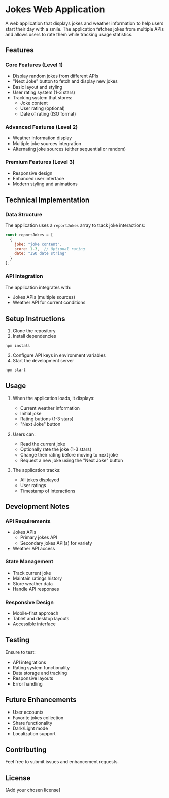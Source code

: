 # Jokes Web Application

A web application that displays jokes and weather information to help users start their day with a smile. The application fetches jokes from multiple APIs and allows users to rate them while tracking usage statistics.

## Features

### Core Features (Level 1)
- Display random jokes from different APIs
- "Next Joke" button to fetch and display new jokes
- Basic layout and styling
- User rating system (1-3 stars)
- Tracking system that stores:
  - Joke content
  - User rating (optional)
  - Date of rating (ISO format)

### Advanced Features (Level 2)
- Weather information display
- Multiple joke sources integration
- Alternating joke sources (either sequential or random)

### Premium Features (Level 3)
- Responsive design
- Enhanced user interface
- Modern styling and animations

## Technical Implementation

### Data Structure
The application uses a `reportJokes` array to track joke interactions:
```javascript
const reportJokes = [
  {
    joke: "joke content",
    score: 1-3,  // Optional rating
    date: "ISO date string"
  }
];
```

### API Integration
The application integrates with:
- Jokes APIs (multiple sources)
- Weather API for current conditions

## Setup Instructions

1. Clone the repository
2. Install dependencies
```bash
npm install
```
3. Configure API keys in environment variables
4. Start the development server
```bash
npm start
```

## Usage

1. When the application loads, it displays:
   - Current weather information
   - Initial joke
   - Rating buttons (1-3 stars)
   - "Next Joke" button

2. Users can:
   - Read the current joke
   - Optionally rate the joke (1-3 stars)
   - Change their rating before moving to next joke
   - Request a new joke using the "Next Joke" button

3. The application tracks:
   - All jokes displayed
   - User ratings
   - Timestamp of interactions

## Development Notes

### API Requirements
- Jokes APIs
  - Primary jokes API
  - Secondary jokes API(s) for variety
- Weather API access

### State Management
- Track current joke
- Maintain ratings history
- Store weather data
- Handle API responses

### Responsive Design
- Mobile-first approach
- Tablet and desktop layouts
- Accessible interface

## Testing

Ensure to test:
- API integrations
- Rating system functionality
- Data storage and tracking
- Responsive layouts
- Error handling

## Future Enhancements
- User accounts
- Favorite jokes collection
- Share functionality
- Dark/Light mode
- Localization support

## Contributing
Feel free to submit issues and enhancement requests.

## License
[Add your chosen license]

